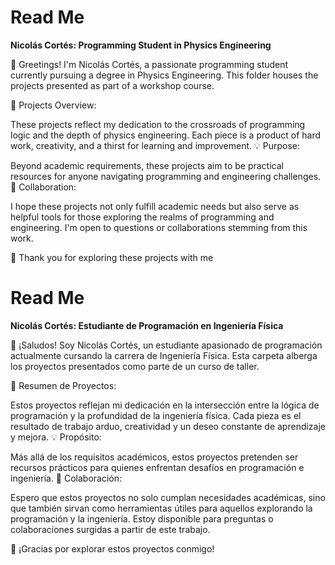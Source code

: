 # Read Me

**Nicolás Cortés: Programming Student in Physics Engineering**

👋 Greetings! I'm Nicolás Cortés, a passionate programming student currently pursuing a degree in Physics Engineering. This folder houses the projects presented as part of a workshop course.

🚀 Projects Overview:

These projects reflect my dedication to the crossroads of programming logic and the depth of physics engineering.
Each piece is a product of hard work, creativity, and a thirst for learning and improvement.
💡 Purpose:

Beyond academic requirements, these projects aim to be practical resources for anyone navigating programming and engineering challenges.
🤝 Collaboration:

I hope these projects not only fulfill academic needs but also serve as helpful tools for those exploring the realms of programming and engineering.
I'm open to questions or collaborations stemming from this work.

🎉 Thank you for exploring these projects with me


# Read Me

**Nicolás Cortés: Estudiante de Programación en Ingeniería Física**

👋 ¡Saludos! Soy Nicolás Cortés, un estudiante apasionado de programación actualmente cursando la carrera de Ingeniería Física. Esta carpeta alberga los proyectos presentados como parte de un curso de taller.

🚀 Resumen de Proyectos:

Estos proyectos reflejan mi dedicación en la intersección entre la lógica de programación y la profundidad de la ingeniería física.
Cada pieza es el resultado de trabajo arduo, creatividad y un deseo constante de aprendizaje y mejora.
💡 Propósito:

Más allá de los requisitos académicos, estos proyectos pretenden ser recursos prácticos para quienes enfrentan desafíos en programación e ingeniería.
🤝 Colaboración:

Espero que estos proyectos no solo cumplan necesidades académicas, sino que también sirvan como herramientas útiles para aquellos explorando la programación y la ingeniería.
Estoy disponible para preguntas o colaboraciones surgidas a partir de este trabajo.

🎉 ¡Gracias por explorar estos proyectos conmigo!
